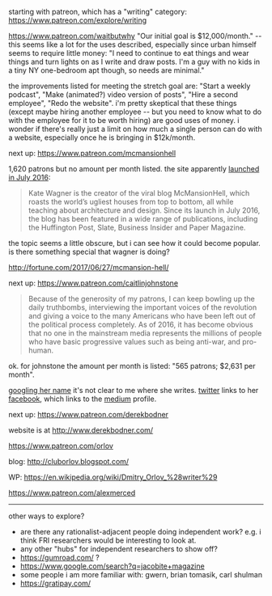starting with patreon, which has a "writing" category: https://www.patreon.com/explore/writing

https://www.patreon.com/waitbutwhy "Our initial goal is $12,000/month." -- this
seems like a lot for the uses described, especially since urban himself seems
to require little money: "I need to continue to eat things and wear things and
turn lights on as I write and draw posts. I'm a guy with no kids in a tiny NY
one-bedroom apt though, so needs are minimal."

the improvements listed for meeting the stretch goal are: "Start a weekly
podcast", "Make (animated?) video version of posts", "Hire a second employee",
"Redo the website". i'm pretty skeptical that these things (except maybe hiring
another employee -- but you need to know what to do with the employee for it to
be worth hiring) are good uses of money. i wonder if there's really just a
limit on how much a single person can do with a website, especially once he is
bringing in $12k/month.

next up: https://www.patreon.com/mcmansionhell

1,620 patrons but no amount per month listed. the site apparently [launched in
July 2016](http://mcmansionhell.com/about):

> Kate Wagner is the creator of the viral blog McMansionHell, which roasts the
> world’s ugliest houses from top to bottom, all while teaching about
> architecture and design. Since its launch in July 2016, the blog has been
> featured in a wide range of publications, including the Huffington Post,
> Slate, Business Insider and Paper Magazine.

the topic seems a little obscure, but i can see how it could become popular. is
there something special that wagner is doing?

http://fortune.com/2017/06/27/mcmansion-hell/

next up: https://www.patreon.com/caitlinjohnstone

> Because of the generosity of my patrons, I can keep bowling up the daily
> truthbombs, interviewing the important voices of the revolution and giving a
> voice to the many Americans who have been left out of the political process
> completely. As of 2016, it has become obvious that no one in the mainstream
> media represents the millions of people who have basic progressive values
> such as being anti-war, and pro-human.

ok. for johnstone the amount per month is listed: "565 patrons; $2,631 per month".

[googling her
name](https://encrypted.google.com/search?hl=en&q=Caitlin%20Johnstone) it's not
clear to me where she writes. [twitter](https://twitter.com/caitoz?lang=en)
links to her [facebook](https://www.facebook.com/CaitlinAJohnstone/), which
links to the [medium](https://medium.com/@caityjohnstone) profile.

next up: https://www.patreon.com/derekbodner

website is at http://www.derekbodner.com/

https://www.patreon.com/orlov

blog: http://cluborlov.blogspot.com/

WP: https://en.wikipedia.org/wiki/Dmitry_Orlov_%28writer%29

https://www.patreon.com/alexmerced

---

other ways to explore?

- are there any rationalist-adjacent people doing independent work? e.g. i
  think FRI researchers would be interesting to look at.
- any other "hubs" for independent researchers to show off?
- https://gumroad.com/ ?
- https://www.google.com/search?q=jacobite+magazine
- some people i am more familiar with: gwern, brian tomasik, carl shulman
- https://gratipay.com/
